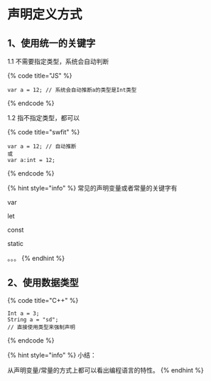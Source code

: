 # 声明定义方式



## 1、使用统一的关键字

1.1 不需要指定类型，系统会自动判断

{% code title="JS" %}
```
var a = 12; // 系统会自动推断a的类型是Int类型
```
{% endcode %}



1.2 指不指定类型，都可以

{% code title="swfit" %}
```
var a = 12; // 自动推断
或
var a:int = 12;
```
{% endcode %}



{% hint style="info" %}
常见的声明变量或者常量的关键字有

var

let

const&#x20;

static&#x20;

。。。
{% endhint %}

## 2、使用数据类型

{% code title="C++" %}
```
Int a = 3;
String a = "sd";
// 直接使用类型来强制声明
```
{% endcode %}



{% hint style="info" %}
小结：

从声明变量/常量的方式上都可以看出编程语言的特性。
{% endhint %}





